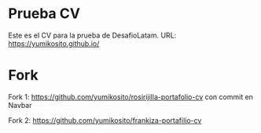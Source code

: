 # Prueba CV

Este es el CV para la prueba de DesafioLatam.
URL: https://yumikosito.github.io/

# Fork

Fork 1: https://github.com/yumikosito/rosirijilla-portafolio-cv con commit en Navbar

Fork 2: https://github.com/yumikosito/frankiza-portafilio-cv
